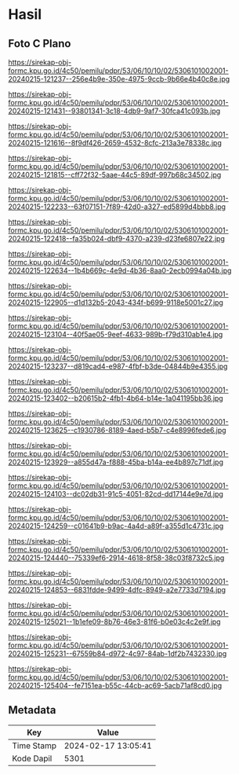 # Hasil

## Foto C Plano

https://sirekap-obj-formc.kpu.go.id/4c50/pemilu/pdpr/53/06/10/10/02/5306101002001-20240215-121237--256e4b9e-350e-4975-9ccb-9b66e4b40c8e.jpg

https://sirekap-obj-formc.kpu.go.id/4c50/pemilu/pdpr/53/06/10/10/02/5306101002001-20240215-121431--93801341-3c18-4db9-9af7-30fca41c093b.jpg

https://sirekap-obj-formc.kpu.go.id/4c50/pemilu/pdpr/53/06/10/10/02/5306101002001-20240215-121616--8f9df426-2659-4532-8cfc-213a3e78338c.jpg

https://sirekap-obj-formc.kpu.go.id/4c50/pemilu/pdpr/53/06/10/10/02/5306101002001-20240215-121815--cff72f32-5aae-44c5-89df-997b68c34502.jpg

https://sirekap-obj-formc.kpu.go.id/4c50/pemilu/pdpr/53/06/10/10/02/5306101002001-20240215-122233--63f07151-7f89-42d0-a327-ed5899d4bbb8.jpg

https://sirekap-obj-formc.kpu.go.id/4c50/pemilu/pdpr/53/06/10/10/02/5306101002001-20240215-122418--fa35b024-dbf9-4370-a239-d23fe6807e22.jpg

https://sirekap-obj-formc.kpu.go.id/4c50/pemilu/pdpr/53/06/10/10/02/5306101002001-20240215-122634--1b4b669c-4e9d-4b36-8aa0-2ecb0994a04b.jpg

https://sirekap-obj-formc.kpu.go.id/4c50/pemilu/pdpr/53/06/10/10/02/5306101002001-20240215-122905--d1d132b5-2043-434f-b699-9118e5001c27.jpg

https://sirekap-obj-formc.kpu.go.id/4c50/pemilu/pdpr/53/06/10/10/02/5306101002001-20240215-123104--40f5ae05-9eef-4633-989b-f79d310ab1e4.jpg

https://sirekap-obj-formc.kpu.go.id/4c50/pemilu/pdpr/53/06/10/10/02/5306101002001-20240215-123237--d819cad4-e987-4fbf-b3de-04844b9e4355.jpg

https://sirekap-obj-formc.kpu.go.id/4c50/pemilu/pdpr/53/06/10/10/02/5306101002001-20240215-123402--b20615b2-4fb1-4b64-b14e-1a041195bb36.jpg

https://sirekap-obj-formc.kpu.go.id/4c50/pemilu/pdpr/53/06/10/10/02/5306101002001-20240215-123625--c1930786-8189-4aed-b5b7-c4e8996fede6.jpg

https://sirekap-obj-formc.kpu.go.id/4c50/pemilu/pdpr/53/06/10/10/02/5306101002001-20240215-123929--a855d47a-f888-45ba-b14a-ee4b897c71df.jpg

https://sirekap-obj-formc.kpu.go.id/4c50/pemilu/pdpr/53/06/10/10/02/5306101002001-20240215-124103--dc02db31-91c5-4051-82cd-dd17144e9e7d.jpg

https://sirekap-obj-formc.kpu.go.id/4c50/pemilu/pdpr/53/06/10/10/02/5306101002001-20240215-124259--c01641b9-b9ac-4a4d-a89f-a355d1c4731c.jpg

https://sirekap-obj-formc.kpu.go.id/4c50/pemilu/pdpr/53/06/10/10/02/5306101002001-20240215-124440--75339ef6-2914-4618-8f58-38c03f8732c5.jpg

https://sirekap-obj-formc.kpu.go.id/4c50/pemilu/pdpr/53/06/10/10/02/5306101002001-20240215-124853--6831fdde-9499-4dfc-8949-a2e7733d7194.jpg

https://sirekap-obj-formc.kpu.go.id/4c50/pemilu/pdpr/53/06/10/10/02/5306101002001-20240215-125021--1b1efe09-8b76-46e3-81f6-b0e03c4c2e9f.jpg

https://sirekap-obj-formc.kpu.go.id/4c50/pemilu/pdpr/53/06/10/10/02/5306101002001-20240215-125231--67559b84-d972-4c97-84ab-1df2b7432330.jpg

https://sirekap-obj-formc.kpu.go.id/4c50/pemilu/pdpr/53/06/10/10/02/5306101002001-20240215-125404--fe7151ea-b55c-44cb-ac69-5acb71af8cd0.jpg


## Metadata

| Key        | Value               |
| ---------- | ------------------- |
| Time Stamp | 2024-02-17 13:05:41 |
| Kode Dapil | 5301                |




